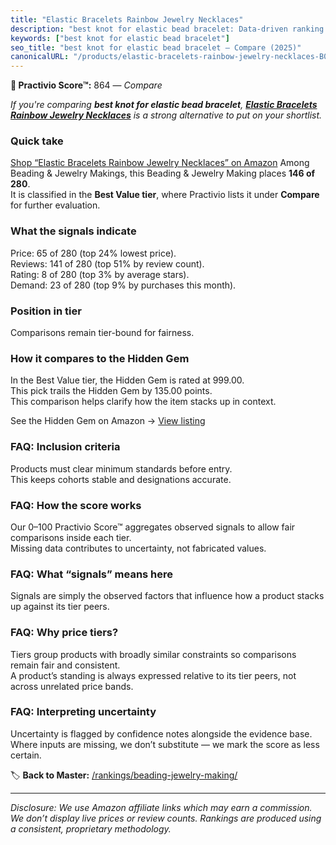 ```yaml
---
title: "Elastic Bracelets Rainbow Jewelry Necklaces"
description: "best knot for elastic bead bracelet: Data-driven ranking using the Practivio Score™. Positioned by quality, value, demand, findability, momentum."
keywords: ["best knot for elastic bead bracelet"]
seo_title: "best knot for elastic bead bracelet — Compare (2025)"
canonicalURL: "/products/elastic-bracelets-rainbow-jewelry-necklaces-B0BZY33R4F/"
---
```


**🛒 Practivio Score™:** 864 — _Compare_


*If you're comparing **best knot for elastic bead bracelet**, **[Elastic Bracelets Rainbow Jewelry Necklaces](https://www.amazon.com/dp/B0BZY33R4F?tag=practivio-20)** is a strong alternative to put on your shortlist.*
### Quick take
[Shop “Elastic Bracelets Rainbow Jewelry Necklaces” on Amazon](https://www.amazon.com/dp/B0BZY33R4F?tag=practivio-20)
Among Beading & Jewelry Makings, this Beading & Jewelry Making places **146 of 280**.  
It is classified in the **Best Value tier**, where Practivio lists it under **Compare** for further evaluation.

### What the signals indicate
Price: 65 of 280 (top 24% lowest price).  
Reviews: 141 of 280 (top 51% by review count).  
Rating: 8 of 280 (top 3% by average stars).  
Demand: 23 of 280 (top 9% by purchases this month).

### Position in tier
Comparisons remain tier-bound for fairness.

### How it compares to the Hidden Gem
In the Best Value tier, the Hidden Gem is rated at 999.00.  
This pick trails the Hidden Gem by 135.00 points.  
This comparison helps clarify how the item stacks up in context.  

See the Hidden Gem on Amazon → [View listing](https://www.amazon.com/dp/B07D4J1MQ4?tag=practivio-20)

### FAQ: Inclusion criteria
Products must clear minimum standards before entry.  
This keeps cohorts stable and designations accurate.

### FAQ: How the score works
Our 0–100 Practivio Score™ aggregates observed signals to allow fair comparisons inside each tier.  
Missing data contributes to uncertainty, not fabricated values.

### FAQ: What “signals” means here
Signals are simply the observed factors that influence how a product stacks up against its tier peers.

### FAQ: Why price tiers?
Tiers group products with broadly similar constraints so comparisons remain fair and consistent.  
A product’s standing is always expressed relative to its tier peers, not across unrelated price bands.

### FAQ: Interpreting uncertainty
Uncertainty is flagged by confidence notes alongside the evidence base.  
Where inputs are missing, we don’t substitute — we mark the score as less certain.

<!-- Missing template for Compare/CompareWithinPriceClass -->


🏷️ **Back to Master:** [/rankings/beading-jewelry-making/](/rankings/beading-jewelry-making/)

---
_Disclosure: We use Amazon affiliate links which may earn a commission. We don’t display live prices or review counts. Rankings are produced using a consistent, proprietary methodology._
